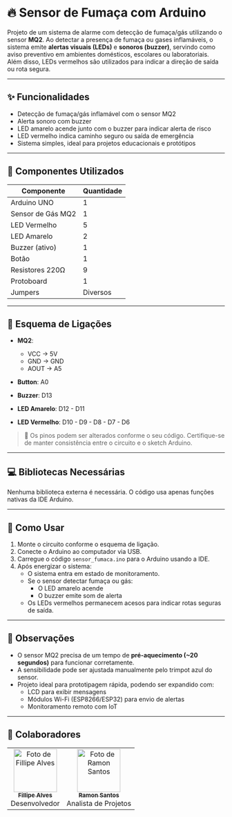 # 🔥 Sensor de Fumaça com Arduino

Projeto de um sistema de alarme com detecção de fumaça/gás utilizando o sensor **MQ2**. Ao detectar a presença de fumaça ou gases inflamáveis, o sistema emite **alertas visuais (LEDs)** e **sonoros (buzzer)**, servindo como aviso preventivo em ambientes domésticos, escolares ou laboratoriais. Além disso, LEDs vermelhos são utilizados para indicar a direção de saída ou rota segura.

---

## ✨ Funcionalidades

- Detecção de fumaça/gás inflamável com o sensor MQ2
- Alerta sonoro com buzzer
- LED amarelo acende junto com o buzzer para indicar alerta de risco
- LED vermelho indica caminho seguro ou saída de emergência
- Sistema simples, ideal para projetos educacionais e protótipos

---

## 🔧 Componentes Utilizados

| Componente         | Quantidade |
|--------------------|------------|
| Arduino UNO        | 1          |
| Sensor de Gás MQ2  | 1          |
| LED Vermelho       | 5          |
| LED Amarelo        | 2          |
| Buzzer (ativo)     | 1          |
| Botão              | 1          |
| Resistores 220Ω    | 9          |
| Protoboard         | 1          |
| Jumpers            | Diversos   |

---

## 🔌 Esquema de Ligações

- **MQ2**:  
  - VCC → 5V  
  - GND → GND  
  - AOUT → A5

- **Button**: A0
- **Buzzer**: D13
- **LED Amarelo**: D12 - D11  
- **LED Vermelho**: D10 - D9 - D8 - D7 - D6  

> 📌 Os pinos podem ser alterados conforme o seu código. Certifique-se de manter consistência entre o circuito e o sketch Arduino.

---

## 💻 Bibliotecas Necessárias

Nenhuma biblioteca externa é necessária. O código usa apenas funções nativas da IDE Arduino.

---

## 🚀 Como Usar

1. Monte o circuito conforme o esquema de ligação.
2. Conecte o Arduino ao computador via USB.
3. Carregue o código `sensor_fumaca.ino` para o Arduino usando a IDE.
4. Após energizar o sistema:
   - O sistema entra em estado de monitoramento.
   - Se o sensor detectar fumaça ou gás:
     - O LED amarelo acende
     - O buzzer emite som de alerta
   - Os LEDs vermelhos permanecem acesos para indicar rotas seguras de saída.

---

## 📌 Observações

- O sensor MQ2 precisa de um tempo de **pré-aquecimento (~20 segundos)** para funcionar corretamente.
- A sensibilidade pode ser ajustada manualmente pelo trimpot azul do sensor.
- Projeto ideal para prototipagem rápida, podendo ser expandido com:
  - LCD para exibir mensagens
  - Módulos Wi-Fi (ESP8266/ESP32) para envio de alertas
  - Monitoramento remoto com IoT

---

## 🧠 Colaboradores

<table>
  <tr>
    <td align="center">
      <a href="https://github.com/FillipeAlves94">
        <img src="https://github.com/FillipeAlves94.png" width="100px;" alt="Foto de Fillipe Alves"/><br />
        <sub><b>Fillipe Alves</b></sub>
      </a><br />
      Desenvolvedor
    </td>
    <td align="center">
      <a href="https://github.com/Ramoninfo">
        <img src="https://github.com/Ramoninfo.png" width="100px;" alt="Foto de Ramon Santos"/><br />
        <sub><b>Ramon Santos</b></sub>
      </a><br />
      Analista de Projetos
    </td>
  </tr>
</table>
